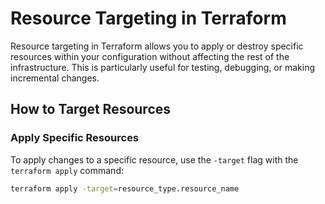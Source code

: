 # Resource Targeting in Terraform

Resource targeting in Terraform allows you to apply or destroy specific resources within your configuration without affecting the rest of the infrastructure. This is particularly useful for testing, debugging, or making incremental changes.

## How to Target Resources

### Apply Specific Resources
To apply changes to a specific resource, use the `-target` flag with the `terraform apply` command:

```bash
terraform apply -target=resource_type.resource_name